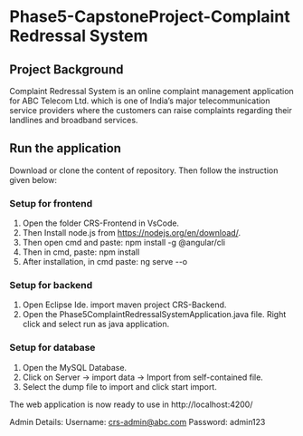 # Phase5-CapstoneProject-Complaint Redressal System
## Project Background
Complaint Redressal System is an online complaint management application for ABC Telecom Ltd. which is one of India’s major telecommunication service providers where the customers can raise complaints regarding their landlines and broadband services.

## Run the application
Download or clone the content of repository. Then follow the instruction given below:

### Setup for frontend
1. Open the folder CRS-Frontend in VsCode.
2. Then Install node.js from https://nodejs.org/en/download/.
3. Then open cmd and paste: npm install -g @angular/cli
4. Then in cmd, paste: npm install
5. After installation, in cmd paste: ng serve --o

### Setup for backend
1. Open Eclipse Ide. import maven project CRS-Backend.
2. Open the Phase5ComplaintRedressalSystemApplication.java file. Right click and select run as java application.

### Setup for database
1. Open the MySQL Database.
2. Click on Server -> import data -> Import from self-contained file.
3. Select the dump file to import and click start import.

The web application is now ready to use in http://localhost:4200/

Admin Details:
Username: crs-admin@abc.com
Password: admin123
